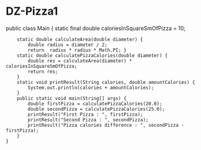# DZ-Pizza1
public class Main {
        static final double caloriesInSquareSmOfPizza = 10;

        static double calculateArea(double diameter) {
            double radius = diameter / 2;
            return  radius * radius * Math.PI; }
        static double calculatePizzaCalories(double diameter) {
            double res = calculateArea(diameter) * caloriesInSquareSmOfPizza;
            return res;
        }
        static void printResult(String calories, double amountCalories) {
            System.out.println(calories + amountCalories);
        }
        public static void main(String[] args) {
            double firstPizza = calculatePizzaCalories(20.0);
            double secondPizza = calculatePizzaCalories(25.0);
            printResult("First Pizza : ", firstPizza);
            printResult("Second Pizza : ", secondPizza);
            printResult("Pizza calories difference : ", secondPizza - firstPizza);
        }
    }
